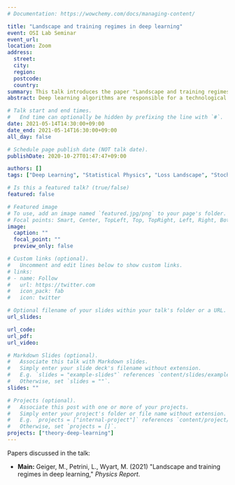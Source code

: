 ```yaml
---
# Documentation: https://wowchemy.com/docs/managing-content/

title: "Landscape and training regimes in deep learning"
event: OSI Lab Seminar
event_url:
location: Zoom
address:
  street:
  city:
  region:
  postcode:
  country:
summary: This talk introduces the paper "Landscape and training regimes in deep learning" (Geiger et al., 2021), accepted for publication in the Physics Report.
abstract: Deep learning algorithms are responsible for a technological revolution in a variety of tasks including image recognition or Go playing. Yet, why they work is not understood. Ultimately, they manage to classify data lying in high dimension – a feat generically impossible due to the geometry of high dimensional space and the associated curse of dimensionality. Understanding what kind of structure, symmetry or invariance makes data such as images learnable is a fundamental challenge. Other puzzles include that (i) learning corresponds to minimizing a loss in high dimension, which is in general not convex and could well get stuck bad minima. (ii) Deep learning predicting power increases with the number of fitting parameters, even in a regime where data are perfectly fitted. In this manuscript, we review recent results elucidating (i,ii) and the perspective they offer on the (still unexplained) curse of dimensionality paradox. We base our theoretical discussion on the (h,α) plane where h controls the number of parameters and α the scale of the output of the network at initialization, and provide new systematic measures of performance in that plane for two common image classification datasets. We argue that different learning regimes can be organized into a phase diagram. A line of critical points sharply delimits an under-parametrised phase from an over-parametrized one. In over-parametrized nets, learning can operate in two regimes separated by a smooth cross-over. At large initialization, it corresponds to a kernel method, whereas for small initializations features can be learnt, together with invariants in the data. We review the properties of these different phases, of the transition separating them and some open questions. Our treatment emphasizes analogies with physical systems, scaling arguments and the development of numerical observables to quantitatively test these results empirically. Practical implications are also discussed, including the benefit of averaging nets with distinct initial weights, or the choice of parameters (h,α) optimizing performance.

# Talk start and end times.
#   End time can optionally be hidden by prefixing the line with `#`.
date: 2021-05-14T14:30:00+09:00
date_end: 2021-05-14T16:30:00+09:00
all_day: false

# Schedule page publish date (NOT talk date).
publishDate: 2020-10-27T01:47:47+09:00

authors: []
tags: ["Deep Learning", "Statistical Physics", "Loss Landscape", "Stochastic Optimization"]

# Is this a featured talk? (true/false)
featured: false

# Featured image
# To use, add an image named `featured.jpg/png` to your page's folder. 
# Focal points: Smart, Center, TopLeft, Top, TopRight, Left, Right, BottomLeft, Bottom, BottomRight.
image:
  caption: ""
  focal_point: ""
  preview_only: false

# Custom links (optional).
#   Uncomment and edit lines below to show custom links.
# links:
# - name: Follow
#   url: https://twitter.com
#   icon_pack: fab
#   icon: twitter

# Optional filename of your slides within your talk's folder or a URL.
url_slides:

url_code:
url_pdf:
url_video:

# Markdown Slides (optional).
#   Associate this talk with Markdown slides.
#   Simply enter your slide deck's filename without extension.
#   E.g. `slides = "example-slides"` references `content/slides/example-slides.md`.
#   Otherwise, set `slides = ""`.
slides: ""

# Projects (optional).
#   Associate this post with one or more of your projects.
#   Simply enter your project's folder or file name without extension.
#   E.g. `projects = ["internal-project"]` references `content/project/deep-learning/index.md`.
#   Otherwise, set `projects = []`.
projects: ["theory-deep-learning"]
---
```


Papers discussed in the talk:

- **Main:** Geiger, M., Petrini, L., Wyart, M. (2021) "Landscape and training regimes in deep learning," *Physics Report*.